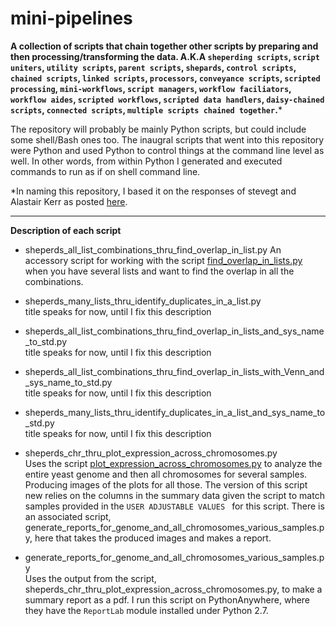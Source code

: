 # mini-pipelines
**A collection of scripts that chain together other scripts by preparing and then processing/transforming the data. A.K.A `sheperding scripts`, `script uniters`, `utility scripts`, `parent scripts`, `shepards`, `control scripts`, `chained scripts`, `linked scripts`,  `processors`, `conveyance scripts`, `scripted processing`, `mini-workflows`, `script managers`, `workflow faciliators`, `workflow aides`, `scripted workflows`, `scripted data handlers`, `daisy-chained scripts`, `connected scripts`, `multiple scripts chained together`.**&ast;  
  
The repository will probably be mainly Python scripts, but could include some shell/Bash ones too. The inaugral scripts that went into this repository were Python and used Python to control things at the command line level as well. In other words, from within Python I generated and executed commands to run as if on shell command line. 
  
&ast;In naming this repository, I based it on the responses of stevegt and Alastair Kerr as posted [here](https://www.biostars.org/p/17696/).


---



**Description of each script**

* sheperds_all_list_combinations_thru_find_overlap_in_list.py 
  An accessory script for working with the script [find_overlap_in_lists.py](https://github.com/fomightez/text_mining) when you have several lists and want to find the overlap in all the combinations.
  
* sheperds_many_lists_thru_identify_duplicates_in_a_list.py  
  title speaks for now, until I fix this description
 
* sheperds_all_list_combinations_thru_find_overlap_in_lists_and_sys_name_to_std.py  
  title speaks for now, until I fix this description
  
* sheperds_all_list_combinations_thru_find_overlap_in_lists_with_Venn_and_sys_name_to_std.py  
  title speaks for now, until I fix this description
  
* sheperds_many_lists_thru_identify_duplicates_in_a_list_and_sys_name_to_std.py  
  title speaks for now, until I fix this description

* sheperds_chr_thru_plot_expression_across_chromosomes.py  
  Uses the script [plot_expression_across_chromosomes.py](https://github.com/fomightez/sequencework/tree/master/plot_expression_across_chromosomes) to analyze the entire yeast genome and then all chromosomes for several samples. Producing images of the plots for all those. The version of this script new relies on the columns in the summary data given the script to match samples provided in the `USER ADJUSTABLE VALUES ` for this script. There is an associated script, generate_reports_for_genome_and_all_chromosomes_various_samples.py, here that takes the produced images and makes a report.
  
 * generate_reports_for_genome_and_all_chromosomes_various_samples.py  
  Uses the output from the script, sheperds_chr_thru_plot_expression_across_chromosomes.py, to make a summary report as a pdf. I run this script on PythonAnywhere, where they have the `ReportLab` module installed under Python 2.7.

